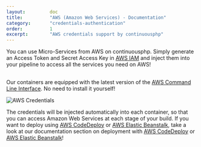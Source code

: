 ```yaml
---
layout:         doc
title:          "AWS (Amazon Web Services) - Documentation"
category:       "credentials-authentication"
order:          1
excerpt:        "AWS credentials support by continuousphp"
---
```

You can use Micro-Services from AWS on continuousphp. Simply generate an Access Token and Secret
Access Key in [AWS IAM](https://aws.amazon.com/iam/) and inject them into your pipeline to
access all the services you need on AWS!

<div class="row panel callout warning clearfix">
  <h2 class="left"><i class="fa fa-exclamation-triangle"></i></h2>
  Our containers are equipped with the latest version of the <a href="https://aws.amazon.com/cli/" target="_blank">AWS Command Line Interface</a>. No need to install it yourself!
</div>

![AWS Credentials](/assets/doc/credentials-authentication/aws.png)

The credentials will be injected automatically into each container, so that you can access
Amazon Web Services at each stage of your build. If you want to deploy using
[AWS CodeDeploy](https://aws.amazon.com/codedeploy/) or [AWS Elastic Beanstalk](https://aws.amazon.com/elasticbeanstalk/),
take a look at our documentation section on deployment with [AWS CodeDeploy](//deployment/aws-code-deploy/)
or [AWS Elastic Beanstalk](//deployment/aws-elastic-beanstalk/)!
